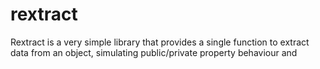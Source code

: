 # rextract

Rextract is a very simple library that provides a single function to extract data from an object,
simulating public/private property behaviour and 
